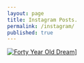 ```yaml
---
layout: page
title: Instagram Posts.
permalink: /instagram/
published: true
---
```


<a href="http://blog.hashin.me/2019/04/08/forty-year-old-dream/" rel="some text">![Forty Year Old Dream](https://i.imgur.com/2YuQPLI.jpg)]</a>